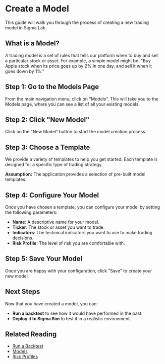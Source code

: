 # Create a Model

This guide will walk you through the process of creating a new trading model in Sigma Lab.

## What is a Model?

A trading model is a set of rules that tells our platform when to buy and sell a particular stock or asset. For example, a simple model might be: "Buy Apple stock when its price goes up by 2% in one day, and sell it when it goes down by 1%."

## Step 1: Go to the Models Page

From the main navigation menu, click on "Models". This will take you to the Models page, where you can see a list of all your existing models.

## Step 2: Click "New Model"

Click on the "New Model" button to start the model creation process.

## Step 3: Choose a Template

We provide a variety of templates to help you get started. Each template is designed for a specific type of trading strategy.

**Assumption:** The application provides a selection of pre-built model templates.

## Step 4: Configure Your Model

Once you have chosen a template, you can configure your model by setting the following parameters:

*   **Name**: A descriptive name for your model.
*   **Ticker**: The stock or asset you want to trade.
*   **Indicators**: The technical indicators you want to use to make trading decisions.
*   **Risk Profile**: The level of risk you are comfortable with.

## Step 5: Save Your Model

Once you are happy with your configuration, click "Save" to create your new model.

## Next Steps

Now that you have created a model, you can:

*   **Run a backtest** to see how it would have performed in the past.
*   **Deploy it to Sigma Sim** to test it in a realistic environment.

## Related Reading

*   [Run a Backtest](./run-a-backtest.md)
*   [Models](../../products/models.md)
*   [Risk Profiles](../../products/risk-profiles.md)
